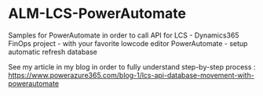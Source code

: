 # ALM-LCS-PowerAutomate
Samples for PowerAutomate in order to call API for LCS - Dynamics365 FinOps project - with your favorite lowcode editor PowerAutomate - setup automatic refresh database 

See my article in my blog in order to fully understand step-by-step process :
https://www.powerazure365.com/blog-1/lcs-api-database-movement-with-powerautomate

